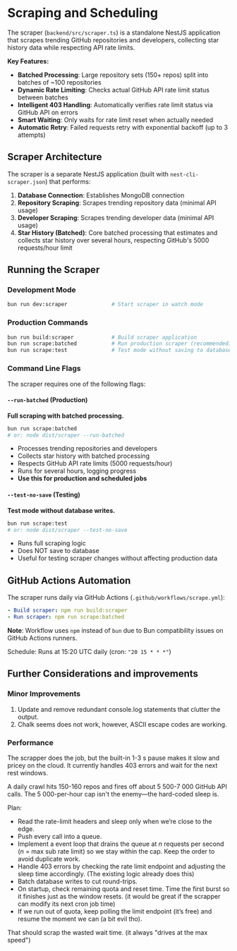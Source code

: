 # Scraping and Scheduling

The scraper (`backend/src/scraper.ts`) is a standalone NestJS application that scrapes trending GitHub repositories and developers, collecting star history data while respecting API rate limits.

**Key Features:**

- **Batched Processing**: Large repository sets (150+ repos) split into batches of ~100 repositories
- **Dynamic Rate Limiting**: Checks actual GitHub API rate limit status between batches
- **Intelligent 403 Handling**: Automatically verifies rate limit status via GitHub API on errors
- **Smart Waiting**: Only waits for rate limit reset when actually needed
- **Automatic Retry**: Failed requests retry with exponential backoff (up to 3 attempts)

## Scraper Architecture

The scraper is a separate NestJS application (built with `nest-cli-scraper.json`) that performs:

1. **Database Connection**: Establishes MongoDB connection
2. **Repository Scraping**: Scrapes trending repository data (minimal API usage)
3. **Developer Scraping**: Scrapes trending developer data (minimal API usage)
4. **Star History (Batched)**: Core batched processing that estimates and collects star history over several hours, respecting GitHub's 5000 requests/hour limit

## Running the Scraper

### Development Mode

```bash
bun run dev:scraper              # Start scraper in watch mode
```

### Production Commands

```bash
bun run build:scraper            # Build scraper application
bun run scrape:batched           # Run production scraper (recommended)
bun run scrape:test              # Test mode without saving to database
```

### Command Line Flags

The scraper requires one of the following flags:

#### `--run-batched` (Production)

**Full scraping with batched processing.**

```bash
bun run scrape:batched
# or: node dist/scraper --run-batched
```

- Processes trending repositories and developers
- Collects star history with batched processing
- Respects GitHub API rate limits (5000 requests/hour)
- Runs for several hours, logging progress
- **Use this for production and scheduled jobs**

#### `--test-no-save` (Testing)

**Test mode without database writes.**

```bash
bun run scrape:test
# or: node dist/scraper --test-no-save
```

- Runs full scraping logic
- Does NOT save to database
- Useful for testing scraper changes without affecting production data

## GitHub Actions Automation

The scraper runs daily via GitHub Actions (`.github/workflows/scrape.yml`):

```yaml
- Build scraper: npm run build:scraper
- Run scraper: npm run scrape:batched
```

**Note**: Workflow uses `npm` instead of `bun` due to Bun compatibility issues on GitHub Actions runners.

Schedule: Runs at 15:20 UTC daily (cron: `"20 15 * * *"`)

## Further Considerations and improvements

### Minor Improvements

1. Update and remove redundant console.log statements that clutter the output.
2. Chalk seems does not work, however, ASCII escape codes are working.

### Performance

The scrapper does the job, but the built-in 1-3 s pause makes it slow and
pricey on the cloud. It currently handles 403 errors and wait for the next rest
windows.

A daily crawl hits 150-160 repos and fires off about 5 500-7 000 GitHub API
calls. The 5 000-per-hour cap isn't the enemy—the hard-coded sleep is.

Plan:

- Read the rate-limit headers and sleep only when we’re close to the edge.
- Push every call into a queue.
- Implement a event loop that drains the queue at _n_ requests per second (_n_
  = max sub rate limit) so we stay within the cap. Keep the order to avoid
  duplicate work.
- Handle 403 errors by checking the rate limit endpoint and adjusting the
  sleep time accordingly. (The existing logic already does this)
- Batch database writes to cut round-trips.
- On startup, check remaining quota and reset time. Time the first burst so it
  finishes just as the window resets. (it would be great if the scrapper can
  modify its next cron job time)
- If we run out of quota, keep polling the limit endpoint (it’s free) and
  resume the moment we can (a bit evil tho).

That should scrap the wasted wait time. (it always "drives at the max speed")
